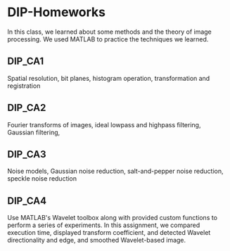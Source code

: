 # DIP-Homeworks
In this class, we learned about some methods and the theory of image processing. We used MATLAB to practice the techniques we learned. 
## DIP_CA1
Spatial resolution, bit planes, histogram operation, transformation and registration
## DIP_CA2
Fourier transforms of images, ideal lowpass and highpass filtering, Gaussian filtering, 
## DIP_CA3
Noise models, Gaussian noise reduction, salt-and-pepper noise reduction, speckle noise reduction
## DIP_CA4
Use MATLAB's Wavelet toolbox along with provided custom functions to perform a series of experiments. In this assignment, we compared execution time, displayed transform coefficient, and detected Wavelet directionality and edge, and smoothed Wavelet-based image.
